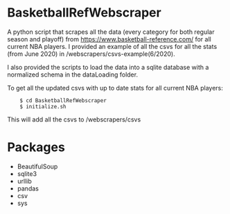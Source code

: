 # BasketballRefWebscraper

A python script that scrapes all the data (every category for both regular
season and playoff) from https://www.basketball-reference.com/ for all current
NBA players. I provided an example of all the csvs for all the stats (from June
2020) in /webscrapers/csvs-example(6/2020).

I also provided the scripts to load the data into a sqlite database with a
normalized schema in the dataLoading folder.


To get all the updated csvs with up to date stats for all current NBA players:

        $ cd BasketballRefWebscraper
        $ initialize.sh

This will add all the csvs to /webscrapers/csvs

# Packages

- BeautifulSoup
- sqlite3
- urllib
- pandas
- csv
- sys
